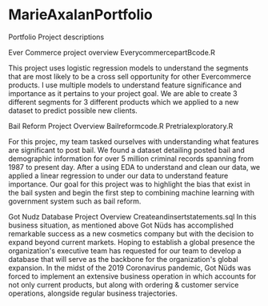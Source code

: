 # MarieAxalanPortfolio

Portfolio Project descriptions

Ever Commerce project overview
EverycommercepartBcode.R

This project uses logistic regression models to understand the segments that are most likely to be a cross sell opportunity for other Evercommerce products. I use multiple models to understand feature significance and importance as it pertains to your project goal. We are able to create 3 different segments for 3 different products which we applied to a new dataset to predict possible new clients. 

Bail Reform Project Overview
Bailreformcode.R
Pretrialexploratory.R

For this projec, my team tasked ourselves with understanding what features are significant to post bail. We found a dataset detailing posted bail and demographic information for over 5 million criminal records spanning from 1987 to present day. After a using EDA to understand and clean our data, we applied a linear regression to under our data to understand feature importance. Our goal for this project was to highlight the bias that exist in the bail systen and begin the first step to combining machine learning with government system such as bail reform.

Got Nudz Database Project Overview
Createandinsertstatements.sql
In this business situation, as mentioned above Got Nüds has accomplished remarkable success as a new cosmetics company but with the decision to expand beyond current markets. Hoping to establish a global presence the organization's executive team has requested for our team to develop a database that will serve as the backbone for the organization's global expansion. In the midst of the 2019 Coronavirus pandemic, Got Nüds was forced to implement an extensive business operation in which accounts for not only current products, but along with ordering & customer service operations, alongside regular business trajectories. 

